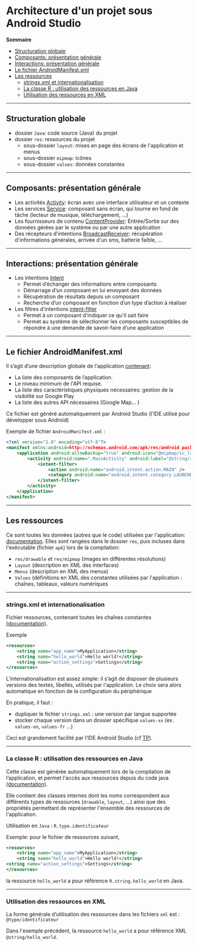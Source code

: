 # Architecture d'un projet sous Android Studio

**Sommaire**

* [Structuration globale](#structuration-globale)
* [Composants: présentation générale](#composants-présentation-générale)
* [Interactions: présentation générale](#interactions-présentation-générale)
* [Le fichier AndroidManifest.xml](#le-fichier-androidmanifestxml)
* [Les ressources](#les-ressources) 
    * [strings.xml et internationalisation](#stringsxml-et-internationalisation)
    * [La classe R : utilisation des ressources en Java](#la-classe-r--utilisation-des-ressources-en-java)
    * [Utilisation des ressources en XML](#utilisation-des-ressources-en-xml)

---

## Structuration globale

* dossier `Java`: code source (Java) du projet
* dossier `res`: ressources du projet
    * sous-dossier `layout`: mises en page des écrans de l'application et menus
    * sous-dossier `mipmap`: icônes
    * sous-dossier `values`: données constantes

---

## Composants: présentation générale

* Les activités [Activity](https://developer.android.com/guide/components/activities.html): écran avec une interface utilisateur et un contexte
* Les services [Service](https://developer.android.com/guide/components/services.html): composant sans écran, qui tourne en fond de tâche (lecteur de musique, téléchargement, ...)
* Les fournisseurs de contenu [ContentProvider](https://developer.android.com/guide/topics/providers/content-providers.html): Entrée/Sortie sur des données gérées par le système ou par une autre application
* Des récepteurs d'intentions [BroadcastReceiver](https://developer.android.com/reference/android/content/BroadcastReceiver): récupération d'informations générales, arrivée d'un sms, batterie faible, ...

---

## Interactions: présentation générale

* Les intentions [Intent](https://developer.android.com/guide/components/intents-filters.html)
    * Permet d’échanger des informations entre composants
    * Démarrage d’un composant en lui envoyant des données
    * Récupération de résultats depuis un composant
    * Recherche d’un composant en fonction d’un type d’action à réaliser
* Les filtres d'intentions [intent-filter](https://developer.android.com/guide/components/intents-filters)
    * Permet à un composant d'indiquer ce qu'il sait faire
    * Permet au système de sélectionner les composants susceptibles de répondre à une demande de savoir-faire d’une application

---

## Le fichier AndroidManifest.xml

Il s’agit d’une description globale de l'application [contenant](https://developer.android.com/guide/topics/manifest/manifest-intro.html):
* La liste des composants de l’application.
* Le niveau minimum de l'API requise.
* La liste des caractéristiques physiques nécessaires: gestion de la visibilité sur Google Play
* La liste des autres API nécessaires (Google Map… )

Ce fichier est généré automatiquement par Android Studio (l'IDE utilisé pour développer sous Android)

Exemple de fichier `AndroidManifest.xml` :
```xml
<?xml version="1.0" encoding="utf-8"?>
<manifest xmlns:android=http://schemas.android.com/apk/res/android package="fr.me.com" >
    <application android:allowBackup="true" android:icon="@mipmap/ic_launcher" android:label="@string/app_name" android:theme="@style/AppTheme" >
        <activity android:name=".MainActivity" android:label="@string/app_name" >
            <intent-filter>
                <action android:name="android.intent.action.MAIN" />
                <category android:name="android.intent.category.LAUNCHER" />
            </intent-filter>
        </activity>
    </application>
</manifest>
```

---

## Les ressources 

Ce sont toutes les données (autres que le code) utilisées par l'application: [documentation](https://developer.android.com/guide/topics/resources/index.html). Elles sont rangées dans le dossier `res`, puis incluses dans l'exécutable (fichier `apk`) lors de la compilation:
* `res/drawable` et `res/mipmap` (images en différentes résolutions)
* `Layout` (description en XML des interfaces)
* `Menus` (description en XML des menus)
* `Values` (définitions en XML des constantes utilisées par l'application : chaînes, tableaux, valeurs numériques

---

### strings.xml et internationalisation

Fichier ressources, contenant toutes les chaînes constantes [(documentation)](https://developer.android.com/guide/topics/resources/localization.html).

Exemple
```xml
<resources>
    <string name="app_name">MyApplication</string>
    <string name="hello_world">Hello world!</string>
    <string name="action_settings">Settings</string>
</resources>
```

L’internationalisation est assez simple: il s’agit de disposer de plusieurs versions des textes, libellés, utilisés par l'application.
Le choix sera alors automatique en fonction de la configuration du périphérique

En pratique, il faut :
* dupliquer le fichier `strings.xml` : une version par langue supportée
* stocker chaque version dans un dossier spécifique `values-xx` (ex. `values-en`, `values-fr` …)

Ceci est grandement facilité par l’IDE Android Studio (cf [TP](../phases/phase01.md)).

---

### La classe R : utilisation des ressources en Java

Cette classe est générée automatiquement lors de la compilation de l’application, et permet l'accès aux ressources depuis du code java  [(documentation)](https://developer.android.com/guide/topics/resources/accessing-resources.html).

Elle contient des classes internes dont les noms correspondent aux différents types de ressources (`drawable`, `layout`, …) ainsi que des propriétés permettant de représenter l'ensemble des ressources de l'application.

Utilisation en  `Java` : `R.type.identificateur`

Exemple: pour le fichier de ressources suivant,
```xml
<resources>
    <string name="app_name">MyApplication</string>
    <string name="hello_world">Hello world!</string>
<string name="action_settings">Settings</string>
</resources>
```

la ressource `hello_world` a pour référence `R.string.hello_world` en Java.

---

### Utilisation des ressources en XML

La forme générale d’utilisation des ressources dans les fichiers `xml` est : `@type/identificateur`

Dans l'exemple précédent, la ressource `hello_world` a pour référence XML `@string/hello_world`.
